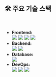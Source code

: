 ## 🛠️ 주요 기술 스택
<br>

- **<strong>Frontend:</strong>**
  <div>
    <img src="https://img.shields.io/badge/React-61DAFB?style=for-the-badge&logo=React&logoColor=black">
    <img src="https://img.shields.io/badge/JavaScript-F7DF1E?style=for-the-badge&logo=JavaScript&logoColor=black">
    <img src="https://img.shields.io/badge/HTML5-E34F26?style=for-the-badge&logo=HTML5&logoColor=white">
    <img src="https://img.shields.io/badge/CSS3-1572B6?style=for-the-badge&logo=CSS3&logoColor=white">
  </div>
- **<strong>Backend:</strong>**
  <div>
    <img src="https://img.shields.io/badge/Spring-6DB33F?style=for-the-badge&logo=Spring&logoColor=white">
    <img src="https://img.shields.io/badge/Spring Boot-6DB33F?style=for-the-badge&logo=Springboot&logoColor=white">
  </div>
- **<strong>Database:</strong>**
  <div>
    <img src="https://img.shields.io/badge/MySQL-4479A1?style=for-the-badge&logo=MySQL&logoColor=white">
  </div>
- **<strong>DevOps:</strong>**
  <div>
    <img src="https://img.shields.io/badge/AWS-232F3E?style=for-the-badge&logo=AmazonAWS&logoColor=white">
    <img src="https://img.shields.io/badge/Docker-2496ED?style=for-the-badge&logo=Docker&logoColor=white">
    <img src="https://img.shields.io/badge/Ubuntu-E95420?style=for-the-badge&logo=Ubuntu&logoColor=white">
  </div>
<br>
